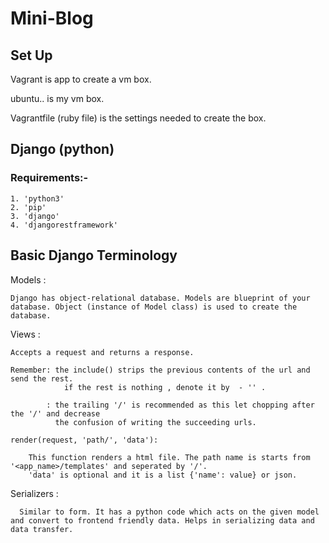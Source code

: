 # Mini-Blog


## Set Up

  Vagrant is app to create a vm box.

  ubuntu.. is my vm box.

  Vagrantfile (ruby file) is the settings needed to create the box.



## Django (python)

  ### Requirements:-
  
    1. 'python3'
    2. 'pip'
    3. 'django'
    4. 'djangorestframework'


## Basic Django Terminology

  Models :
    
    Django has object-relational database. Models are blueprint of your database. Object (instance of Model class) is used to create the database.
    
  Views :

	Accepts a request and returns a response.

	Remember: the include() strips the previous contents of the url and send the rest.
				if the rest is nothing , denote it by  - '' .

			: the trailing '/' is recommended as this let chopping after the '/' and decrease
			  the confusion of writing the succeeding urls.

	render(request, 'path/', 'data'): 

		This function renders a html file. The path name is starts from '<app_name>/templates' and seperated by '/'.
		'data' is optional and it is a list {'name': value} or json.
    
    
  Serializers :

	  Similar to form. It has a python code which acts on the given model and convert to frontend friendly data. Helps in serializing data and data transfer.
